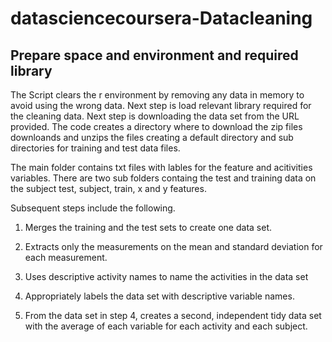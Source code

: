 # datasciencecoursera-Datacleaning

##   Prepare space and environment and required library

The Script clears the r environment by removing any data in memory to avoid using the wrong data.
Next step is load relevant library required for the cleaning data.
Next step is downloading the data set from the URL provided.  The code creates a directory where to download 
the zip files downloands and unzips the files creating a default directory and sub directories for 
training and test data files.

The main folder contains txt files with lables for the feature and acitivities variables.
There are two sub folders containg the test and training data on  the subject test, subject, 
train, x and y features.

Subsequent steps include the following.
1. Merges the training and the test sets to create one data set.


2. Extracts only the measurements on the mean and standard deviation for each measurement.


3. Uses descriptive activity names to name the activities in the data set


4. Appropriately labels the data set with descriptive variable names.


5. From the data set in step 4, creates a second, independent tidy data set with the average of each 
   variable for each activity and each subject.
 





